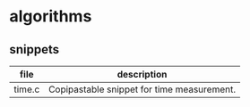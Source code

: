 # algorithms

## snippets
|file|description|
|---|---|
|time.c| Copipastable snippet for time measurement.|
